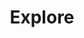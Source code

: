 ---
title: Explore
layout: redirect
description: Archived page that redirects to visualizations.
permalink: /explore/
breadcrumb: Archive
redirect: /
---